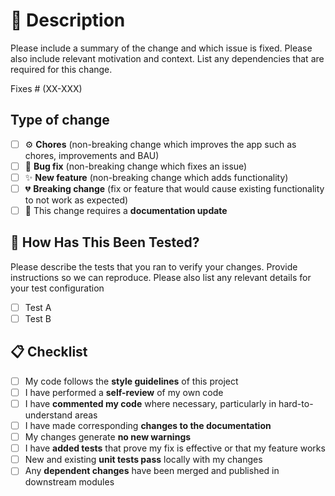 # 📗 Description

Please include a summary of the change and which issue is fixed. Please also include relevant motivation and context. List any dependencies that are required for this change.

Fixes # (XX-XXX)

## Type of change

- [ ] ⚙️  **Chores** (non-breaking change which improves the app such as chores, improvements and BAU)
- [ ] 🐛 **Bug fix** (non-breaking change which fixes an issue)
- [ ] ✨ **New feature** (non-breaking change which adds functionality)
- [ ] 💔 **Breaking change** (fix or feature that would cause existing functionality to not work as expected)
- [ ] 📝 This change requires a **documentation update**

## 👾 How Has This Been Tested?

Please describe the tests that you ran to verify your changes. Provide instructions so we can reproduce. Please also list any relevant details for your test configuration

- [ ] Test A
- [ ] Test B

## 📋 Checklist

- [ ] My code follows the **style guidelines** of this project
- [ ] I have performed a **self-review** of my own code
- [ ] I have **commented my code** where necessary, particularly in hard-to-understand areas
- [ ] I have made corresponding **changes to the documentation**
- [ ] My changes generate **no new warnings**
- [ ] I have **added tests** that prove my fix is effective or that my feature works
- [ ] New and existing **unit tests pass** locally with my changes
- [ ] Any **dependent changes** have been merged and published in downstream modules
